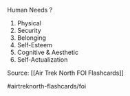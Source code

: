 Human Needs
?
1. Physical
2. Security
3. Belonging
4. Self-Esteem
5. Cognitive & Aesthetic
6. Self-Actualization
<!--SR:!2022-09-30,1,230-->

Source: [[Air Trek North FOI Flashcards]]

#airtreknorth-flashcards/foi